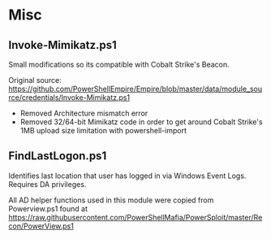 # Misc

## Invoke-Mimikatz.ps1
Small modifications so its compatible with Cobalt Strike's Beacon. 

Original source: https://github.com/PowerShellEmpire/Empire/blob/master/data/module_source/credentials/Invoke-Mimikatz.ps1
* Removed Architecture mismatch error
* Removed 32/64-bit Mimikatz code in order to get around Cobalt Strike's 1MB upload size limitation with powershell-import


## FindLastLogon.ps1
Identifies last location that user has logged in via Windows Event Logs.  Requires DA privileges.

All AD helper functions used in this module were copied from Powerview.ps1 found at https://raw.githubusercontent.com/PowerShellMafia/PowerSploit/master/Recon/PowerView.ps1
